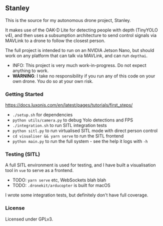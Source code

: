 ## Stanley

This is the source for my autonomous drone project, Stanley.

It makes use of the OAK-D Lite for detecting people with depth (TinyYOLO v4), and then uses a subsumption architecture to send control signals
via MAVLink to a drone to follow the closest person.

The full project is intended to run on an NVIDIA Jetson Nano, but should work on any platform that can talk via MAVLink, and can run `depthai`.

- INFO: This project is very much work-in-progress. Do not expect anything to work.
- **WARNING**: I take no responsibility if you run any of this code on your own drone. You do so at your own risk.

### Getting Started

https://docs.luxonis.com/en/latest/pages/tutorials/first_steps/

- `./setup.sh` for dependencies
- `python utils/camera.py` to debug Yolo detections and FPS
- `./integration.sh` to run SITL integration tests
- `python sitl.py` to run virtualised SITL mode with direct person control
- `cd visualiser && yarn serve` to run the SITL frontend
- `python main.py` to run the full system - see the help it logs with `-h`

### Testing (SITL)

A full SITL environment is used for testing, and I have built a visualisation tool in `vue` to serve as a frontend.

- TODO: `yarn serve` etc, WebSockets blah blah
- TODO: `.dronekit/arducopter` is built for macOS

I wrote some integration tests, but definitely don't have full coverage.

### License

Licensed under GPLv3.
